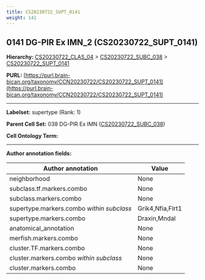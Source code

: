 ```yaml
---
title: CS20230722_SUPT_0141
weight: 141
---
```

## 0141 DG-PIR Ex IMN_2 (CS20230722_SUPT_0141)
<b>Hierarchy: </b>
[CS20230722_CLAS_04](../CS20230722_CLAS_04) >
[CS20230722_SUBC_038](../CS20230722_SUBC_038) >
[CS20230722_SUPT_0141](../CS20230722_SUPT_0141)

**PURL:** [https://purl.brain-bican.org/taxonomy/CCN20230722/CS20230722_SUPT_0141](https://purl.brain-bican.org/taxonomy/CCN20230722/CS20230722_SUPT_0141)

---


**Labelset:** supertype (Rank: 1)

**Parent Cell Set:** 038 DG-PIR Ex IMN ([CS20230722_SUBC_038](../CS20230722_SUBC_038))



**Cell Ontology Term:** 

[MARKER GENES.]: #


---

[TRANSFERRED ANNOTATIONS.]: #


[AUTHOR ANNOTATION FIELDS.]: #


**Author annotation fields:**

| Author annotation | Value |
|-------------------|-------|
|neighborhood|None|
|subclass.tf.markers.combo|None|
|subclass.markers.combo|None|
|supertype.markers.combo _within subclass_|Grik4,Nfia,Flrt1|
|supertype.markers.combo|Draxin,Mndal|
|anatomical_annotation|None|
|merfish.markers.combo|None|
|cluster.TF.markers.combo|None|
|cluster.markers.combo _within subclass_|None|
|cluster.markers.combo|None|
